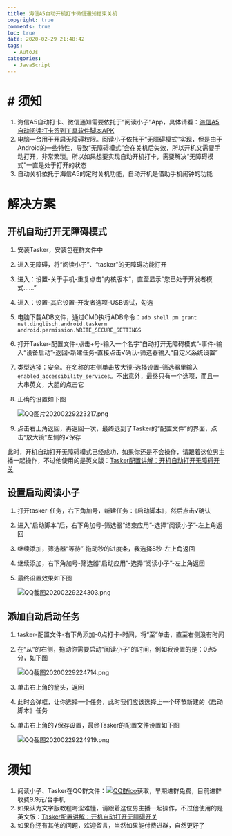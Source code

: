 ```yaml
---
title: 海信A5自动开机打卡微信通知结束关机
copyright: true
comments: true
toc: true
date: 2020-02-29 21:48:42
tags:
  - AutoJs
categories:
  - JavaScript
---
```


# # 须知

1. 海信A5自动打卡、微信通知需要依托于“阅读小子”App，具体请看：[海信A5自动阅读打卡签到工具软件脚本APK](https://blog.gobyte.cn/post/cbc43a97.html)
2. 电脑一台用于开启无障碍权限。阅读小子依托于“无障碍模式”实现，但是由于Android的一些特性，导致“无障碍模式”会在关机后失效，所以开机又需要手动打开，非常繁琐。所以如果想要实现自动开机打卡，需要解决“无障碍模式”一直是处于打开的状态
3. 自动关机依托于海信A5的定时关机功能，自动开机是借助手机闹钟的功能

# 解决方案

## 开机自动打开无障碍模式

1. 安装Tasker，安装包在群文件中

2. 进入无障碍，将“阅读小子”、“tasker"的无障碍功能打开

3. 进入：设置-关于手机-重复点击”内核版本“，直至显示“您已处于开发者模式……”

4. 进入：设置-其它设置-开发者选项-USB调试，勾选

5. 电脑下载ADB文件，通过CMD执行ADB命令：`adb shell pm grant net.dinglisch.android.taskerm android.permission.WRITE_SECURE_SETTINGS`

6. 打开Tasker-配置文件-点击+号-输入一个名字“自动打开无障碍模式”-事件-输入“设备启动”-返回-新建任务-直接点击√确认-筛选器输入“自定义系统设置”

7. 类型选择：安全。在名称的右侧单击放大镜-选择设置-筛选器里输入`enabled_accessibility_services`。不出意外，最终只有一个选项，而且一大串英文，大胆的点击它

8. 正确的设置如下图

   ![QQ图片20200229223217.png](../img/QQ图片20200229223217.png)

9. 点击右上角返回，再返回一次，最终退到了Tasker的“配置文件”的界面，点击“放大镜”左侧的√保存

此时，开机自动打开无障碍模式已经成功，如果你还是不会操作，请跟着这位男主播一起操作，不过他使用的是英文版：[Tasker配置讲解：开机自动打开无障碍开关](https://www.bilibili.com/video/av35027782)

## 设置启动阅读小子

1. 打开tasker-任务，右下角加号，新建任务：《启动脚本》，然后点击√确认

2. 进入“启动脚本”后，右下角加号-筛选器“结束应用”-选择“阅读小子”-左上角返回

3. 继续添加，筛选器“等待”-拖动秒的进度条，我选择8秒-左上角返回

4. 继续添加，右下角加号-筛选器“启动应用”-选择“阅读小子”-左上角返回

5. 最终设置效果如下图

   ![QQ截图20200229224303.png](../img/QQ截图20200229224303.png)

## 添加自动启动任务

1. tasker-配置文件-右下角添加-0点打卡-时间，将“至”单击，直至右侧没有时间

2. 在“从”的右侧，拖动你需要启动“阅读小子”的时间，例如我设置的是：0点5分，如下图

   ![QQ截图20200229224714.png](../img/QQ截图20200229224714.png)

3. 单击右上角的箭头，返回

4. 此时会弹框，让你选择一个任务，此时我们应该选择上一个环节新建的《启动脚本》任务

5. 单击右上角的√保存设置，最终Tasker的配置文件设置如下图

   ![QQ截图20200229224919.png](../img/QQ截图20200229224919.png)



# 须知

1. 阅读小子、Tasker在QQ群文件：[![QQ群ico](//pub.idqqimg.com/wpa/images/group.png)](//shang.qq.com/wpa/qunwpa?idkey=297d67a47034e6464732562a73849d2ea062c87c9bda41f5172fc8214ca85f2f)获取，早期进群免费，目前进群收费9.9元/台手机
2. 如果认为文字版教程晦涩难懂，请跟着这位男主播一起操作，不过他使用的是英文版：[Tasker配置讲解：开机自动打开无障碍开关](https://www.bilibili.com/video/av35027782)
3. 如果你还有其他的问题，欢迎留言，当然如果能付费进群，自然更好了

